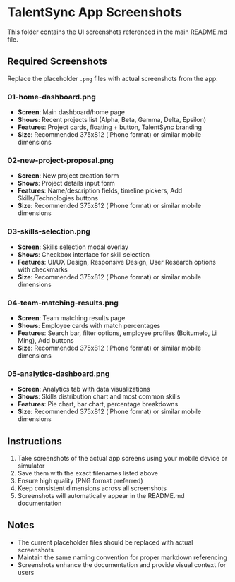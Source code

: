 # TalentSync App Screenshots

This folder contains the UI screenshots referenced in the main README.md file.

## Required Screenshots

Replace the placeholder `.png` files with actual screenshots from the app:

### 01-home-dashboard.png
- **Screen**: Main dashboard/home page
- **Shows**: Recent projects list (Alpha, Beta, Gamma, Delta, Epsilon)
- **Features**: Project cards, floating + button, TalentSync branding
- **Size**: Recommended 375x812 (iPhone format) or similar mobile dimensions

### 02-new-project-proposal.png  
- **Screen**: New project creation form
- **Shows**: Project details input form
- **Features**: Name/description fields, timeline pickers, Add Skills/Technologies buttons
- **Size**: Recommended 375x812 (iPhone format) or similar mobile dimensions

### 03-skills-selection.png
- **Screen**: Skills selection modal overlay
- **Shows**: Checkbox interface for skill selection
- **Features**: UI/UX Design, Responsive Design, User Research options with checkmarks
- **Size**: Recommended 375x812 (iPhone format) or similar mobile dimensions

### 04-team-matching-results.png
- **Screen**: Team matching results page
- **Shows**: Employee cards with match percentages
- **Features**: Search bar, filter options, employee profiles (Boitumelo, Li Ming), Add buttons
- **Size**: Recommended 375x812 (iPhone format) or similar mobile dimensions

### 05-analytics-dashboard.png
- **Screen**: Analytics tab with data visualizations  
- **Shows**: Skills distribution chart and most common skills
- **Features**: Pie chart, bar chart, percentage breakdowns
- **Size**: Recommended 375x812 (iPhone format) or similar mobile dimensions

## Instructions

1. Take screenshots of the actual app screens using your mobile device or simulator
2. Save them with the exact filenames listed above
3. Ensure high quality (PNG format preferred)
4. Keep consistent dimensions across all screenshots
5. Screenshots will automatically appear in the README.md documentation

## Notes

- The current placeholder files should be replaced with actual screenshots
- Maintain the same naming convention for proper markdown referencing
- Screenshots enhance the documentation and provide visual context for users
